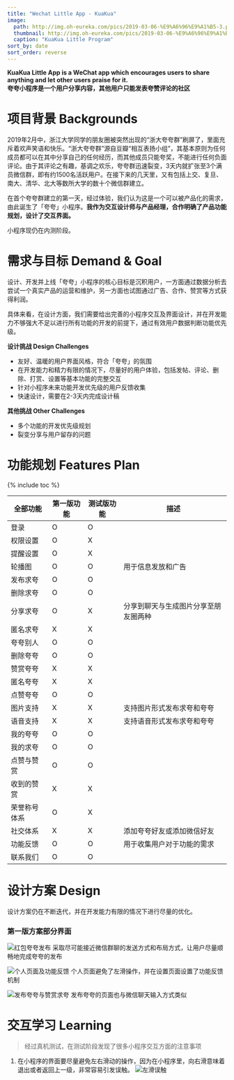 ```yaml
---
title: "Wechat Little App - KuaKua"
image: 
  path: http://img.oh-eureka.com/pics/2019-03-06-%E9%A6%96%E9%A1%B5-3.png
  thumbnail: http://img.oh-eureka.com/pics/2019-03-06-%E9%A6%96%E9%A1%B5-3.png
  caption: "KuaKua Little Program"
sort_by: date
sort_order: reverse
---
```

**KuaKua Little App is a WeChat app which encourages users to share anything and let other users praise for it.** <br>
**夸夸小程序是一个用户分享内容，其他用户只能发表夸赞评论的社区**

# 项目背景 Backgrounds
2019年2月中，浙江大学同学的朋友圈被突然出现的“浙大夸夸群”刷屏了，里面充斥着欢声笑语和快乐。“浙大夸夸群”源自豆瓣“相互表扬小组”，其基本原则为任何成员都可以在其中分享自己的任何经历，而其他成员只能夸奖，不能进行任何负面评论。由于其评论之有趣，基调之欢乐，夸夸群迅速裂变，3天内就扩张至3个满员微信群，即有约1500名活跃用户。在接下来的几天里，又有包括上交、复旦、南大、清华、北大等数所大学的数十个微信群建立。

在首个夸夸群建立的第一天，经过体验，我们认为这是一个可以被产品化的需求，由此诞生了「夸夸」小程序。**我作为交互设计师与产品经理，合作明确了产品功能规划，设计了交互界面。**

小程序现仍在内测阶段。

# 需求与目标 Demand & Goal
设计、开发并上线「夸夸」小程序的核心目标是沉积用户，一方面通过数据分析去尝试一个真实产品的运营和维护，另一方面也试图通过广告、合作、赞赏等方式获得利润。

具体来看，在设计方面，我们需要给出完善的小程序交互及界面设计，并在开发能力不够强大不足以进行所有功能的开发的前提下，通过有效用户数据判断功能优先级。

**设计挑战 Design Challenges**
- 友好、温暖的用户界面风格，符合「夸夸」的氛围
- 在开发能力和精力有限的情况下，尽量好的用户体验，包括发帖、评论、删除、打赏、设置等基本功能的完整交互
- 针对小程序未来功能开发优先级的用户反馈收集
- 快速设计，需要在2-3天内完成设计稿

**其他挑战 Other Challenges**
- 多个功能的开发优先级规划
- 裂变分享与用户留存的问题

# 功能规划 Features Plan
{% include toc %}

|全部功能|第一版功能|测试版功能|描述|
|-------|--------|--------|---|
|登录|O|O|
|权限设置|O|X|
|提醒设置|O|X|
|轮播图|O|O|用于信息发放和广告|
|发布求夸|O|O|
|删除求夸|O|O|
|分享求夸|O|X|分享到聊天与生成图片分享至朋友圈两种|
|匿名求夸|X|X|
|夸夸别人|O|O|
|删除夸夸|O|O|
|赞赏夸夸|X|X|
|匿名夸夸|X|X|
|点赞夸夸|O|O|
|图片支持|X|X|支持图片形式发布求夸和夸夸|
|语音支持|X|X|支持语音形式发布求夸和夸夸|
|我的夸夸|O|O|
|我的求夸|O|O|
|点赞与赞赏|O|O|
|收到的赞赏|X|X|
|荣誉称号体系|O|X|
|社交体系|X|X|添加夸夸好友或添加微信好友|
|功能反馈|O|O|用于收集用户对于功能的需求|
|联系我们|O|O|

# 设计方案 Design
设计方案仍在不断迭代，并在开发能力有限的情况下进行尽量的优化。

### 第一版方案部分界面
![红包夸夸发布](http://img.oh-eureka.com/pics/2019-03-17-%E7%BA%A2%E5%8C%85%E5%A4%B8%E5%A4%B8%E5%8F%91%E5%B8%83%E6%B5%81%E7%A8%8B.png)
采取尽可能接近微信群聊的发送方式和布局方式，让用户尽量顺畅地完成夸夸的发布


![个人页面及功能反馈](http://img.oh-eureka.com/pics/2019-03-17-%E4%B8%AA%E4%BA%BA%E9%A1%B5%E9%9D%A2%E6%B5%81%E7%A8%8B.png)
个人页面避免了左滑操作，并在设置页面设置了功能反馈机制

![发布夸夸与赞赏求夸](http://img.oh-eureka.com/pics/2019-03-17-%E5%8F%91%E5%B8%83%E5%A4%B8%E5%A4%B8%E4%B8%8E%E8%B5%9E%E8%B5%8F%E5%A4%B8%E5%A4%B8.png)
发布夸夸的页面也与微信聊天输入方式类似

# 交互学习 Learning
>经过真机测试，在测试阶段发现了很多小程序交互方面的注意事项

1. 在小程序的界面要尽量避免左右滑动的操作，因为在小程序里，向右滑意味着退出或者返回上一级，非常容易引发误触。
![左滑误触](http://img.oh-eureka.com/pics/2019-03-12-%E9%98%B2%E8%AF%AF%E8%A7%A6%E6%93%8D%E4%BD%9C.png)